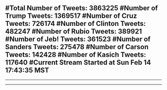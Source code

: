 #Total Number of Tweets: 3863225 
#Number of Trump Tweets: 1369517
#Number of Cruz Tweets: 726174
#Number of Clinton Tweets: 482247
#Number of Rubio Tweets: 389921
#Number of Jeb! Tweets: 361523
#Number of Sanders Tweets: 275478
#Number of Carson Tweets: 142428
#Number of Kasich Tweets: 117640
#Current Stream Started at Sun Feb 14 17:43:35 MST
---
---
---
